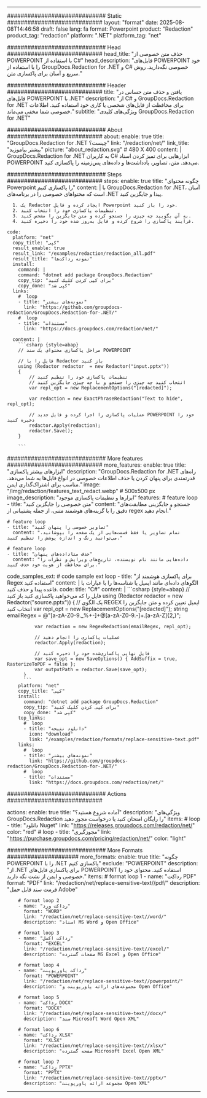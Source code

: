
---
############################# Static ############################
layout: "format"
date:  2025-08-08T14:46:58
draft: false
lang: fa
format: Powerpoint
product: "Redaction"
product_tag: "redaction"
platform: ".NET"
platform_tag: "net"

############################# Head ############################
head_title: "حذف متن خصوصی از POWERPOINT با استفاده از C#"
head_description: "فایل‌های POWERPOINT خود را با استفاده از GroupDocs.Redaction for .NET و C# خصوصی نگه‌دارید. روش سریع و آسان برای پاکسازی متن."

############################# Header ############################
title: "یافتن و حذف متن حساس در فایل‌های POWERPOINT با .NET" 
description: "از C# و GroupDocs.Redaction for .NET برای محافظت از فایل‌های شخصی یا کاری خود استفاده کنید. اطلاعات خصوصی شما مخفی می‌ماند."
subtitle: "ویژگی‌های کلیدی GroupDocs.Redaction for .NET" 

############################# About ############################
about:
    enable: true
    title: "GroupDocs.Redaction for .NET چیست؟"
    link: "/redaction/net/"
    link_title: "بیشتر بیاموزید"
    picture: "about_redaction.svg" # 480 X 400
    content: |
       GroupDocs.Redaction for .NET به کاربران C# ابزارهایی برای تمیز کردن اسناد POWERPOINT می‌دهد. متن، تصاویر، یادداشت‌ها و داده‌های پس‌زمینه را پاکسازی کنید.

############################# Steps ############################
steps:
    enable: true
    title: "چگونه محتوای Powerpoint را پاکسازی کنیم"
    content: |
      با GroupDocs.Redaction for .NET، آسان است که محتواهای خصوصی را در برنامه‌های .NET پیدا و جایگزین کنید.
      
      1. یک Redactor ایجاد کرده و فایل Powerpoint خود را باز کنید.
      2. تنظیمات پاکسازی خود را انتخاب کنید.
      3. به آن بگویید چه چیزی را جستجو کرده و متن جایگزین را مشخص کنید.
      4. فرآیند پاکسازی را شروع کرده و فایل به‌روز شده خود را ذخیره کنید.
   
    code:
      platform: "net"
      copy_title: "کپی"
      result_enable: true
      result_link: "/examples/redaction/redaction_all.pdf"
      result_title: "نمونه رداکت‌ها"
      install:
        command: |
        command: "dotnet add package GroupDocs.Redaction"
        copy_tip: "برای کپی کردن کلیک کنید"
        copy_done: "کپی شد"
      links:
        #  loop
        - title: "نمونه‌های بیشتر"
          link: "https://github.com/groupdocs-redaction/GroupDocs.Redaction-for-.NET/"
        #  loop
        - title: "مستندات"
          link: "https://docs.groupdocs.com/redaction/net/"
          
      content: |
        ```csharp {style=abap}
        // مراحل پاکسازی محتوای یک سند POWERPOINT

        // فایل را با Redactor باز کنید
        using (Redactor redactor  = new Redactor("input.pptx"))
        {
            // تنظیمات پاکسازی خود را تنظیم کنید
            // انتخاب کنید چه چیزی را جستجو و با چه چیزی جایگزین کنید
            var repl_opt = new ReplacementOptions("[redacted]");
            
            var redaction = new ExactPhraseRedaction("Text to hide", repl_opt);

            // عملیات پاکسازی را اجرا کرده و فایل جدید POWERPOINT خود را ذخیره کنید
            redactor.Apply(redaction);
            redactor.Save();
        }
        
        ```            


############################# More features ############################
more_features:
  enable: true
  title: "ابزارهای بیشتر پاکسازی"
  description: "GroupDocs.Redaction for .NET راه‌های قدرتمندی برای پنهان کردن یا حذف اطلاعات خصوصی در انواع فایل‌ها به شما می‌دهد. مناسب برای اشتراک‌گذاری ایمن."
  image: "/img/redaction/features_text_redact.webp" # 500x500 px
  image_description: "ابزارها و تنظیمات پاکسازی موجود"
  features:
    # feature loop
    - title: "متن خصوصی را جایگزین کنید"
      content: "جستجو و جایگزینی مطابقت‌های دقیق را با گزینه‌های هوشمند متنی، از جمله پشتیبانی از regex انجام دهید."

    # feature loop
    - title: "تصاویر خصوصی را پنهان کنید"
      content: "تمام تصاویر یا فقط قسمت‌هایی از یک صفحه را بپوشانید. می‌توانید رنگ و اندازه پوشش را تنظیم کنید."

    # feature loop
    - title: "حذف متاداده‌های پنهان"
      content: "داده‌هایی مانند نام نویسنده، تاریخ‌های ویرایش و نظرات را برای محافظت از هویت خود حذف کنید."
      
  code_samples_ext:
    # code sample ext loop
    - title: "برای پاکسازی هوشمند از Regex استفاده کنید"
      content: |
        الگوهای داده‌ای مانند ایمیل یا شناسه‌ها را با عبارات با قاعده پیدا و حذف کنید.
      code:
        title: "C#"
        content: |
          ```csharp {style=abap}
          //  فایل را که می‌خواهید پاکسازی کنید باز کنید
          using (Redactor redactor  = new Redactor("source.pptx"))
          {
              // یک الگوی REGEX ایمیل تعیین کرده و متن جایگزین را انتخاب کنید
              var repl_opt = new ReplacementOptions("[redacted]");
              string emailRegex = @"[a-zA-Z0-9._%+-]+@[a-zA-Z0-9.-]+\.[a-zA-Z]{2,}";

              var redaction = new RegexRedaction(emailRegex, repl_opt);

              // عملیات پاکسازی را انجام دهید
              redactor.Apply(redaction);

              // فایل نهایی پاکسازی‌شده خود را ذخیره کنید
              var save_opt = new SaveOptions() { AddSuffix = true, RasterizeToPDF = false };
              var outputPath = redactor.Save(save_opt);
          }
          ```
        platform: "net"
        copy_title: "کپی"
        install:
          command: "dotnet add package GroupDocs.Redaction"
          copy_tip: "برای کپی کردن کلیک کنید"
          copy_done: "کپی شد"
        top_links:
          #  loop
          - title: "دانلود نتیجه"
            icon: "download"
            link: "/examples/redaction/formats/replace-sensitive-text.pdf"
        links:
          #  loop
          - title: "نمونه‌های بیشتر"
            link: "https://github.com/groupdocs-redaction/GroupDocs.Redaction-for-.NET/"
          #  loop
          - title: "مستندات"
            link: "https://docs.groupdocs.com/redaction/net/"


############################# Actions ############################

actions:
  enable: true
  title: "آماده شروع هستید؟"
  description: "ویژگی‌های GroupDocs.Redaction را رایگان امتحان کنید یا درخواست مجوز دهید"
  items:
    #  loop
    - title: "دانلود Nuget"
      link: "https://releases.groupdocs.com/redaction/net/"
      color: "red"
        #  loop
    - title: "مجوزگیری"
      link: "https://purchase.groupdocs.com/pricing/redaction/net/"
      color: "light"


############################# More Formats #####################
more_formats:
    enable: true
    title: "چگونه POWERPOINT را با .NET پاکسازی کنیم"
    exclude: "POWERPOINT"
    description: "از .NET برای پاکسازی فایل‌های POWERPOINT استفاده کنید. محتوای خود را خصوصی و ایمن از نشت نگه دارید."
    items: 
        # format loop 1
        - name: "رداکت PDF"
          format: "PDF"
          link: "/redaction/net/replace-sensitive-text//pdf/"
          description: "فرمت سند قابل حمل Adobe"

        # format loop 2
        - name: "رداکت ورد"
          format: "WORD"
          link: "/redaction/net/replace-sensitive-text//word/"
          description: "اسناد MS Word و Open Office"
          
        # format loop 3
        - name: "رداکت اکسل"
          format: "EXCEL"
          link: "/redaction/net/replace-sensitive-text//excel/"
          description: "صفحات گسترده MS Excel و Open Office"

        # format loop 4
        - name: "رداکت پاورپوینت"
          format: "POWERPOINT"
          link: "/redaction/net/replace-sensitive-text//powerpoint/"
          description: "مجموعه‌های ارائه پاورپوینت و Open Office"

        # format loop 5
        - name: "رداکت DOCX"
          format: "DOCX"
          link: "/redaction/net/replace-sensitive-text//docx/"
          description: "سند Microsoft Word Open XML"
          
        # format loop 6
        - name: "رداکت XLSX"
          format: "XLSX"
          link: "/redaction/net/replace-sensitive-text//xlsx/"
          description: "صفحه گسترده Microsoft Excel Open XML"
          
        # format loop 7
        - name: "رداکت PPTX"
          format: "PPTX"
          link: "/redaction/net/replace-sensitive-text//pptx/"
          description: "مجموعه ارائه پاورپوینت Open XML"


---